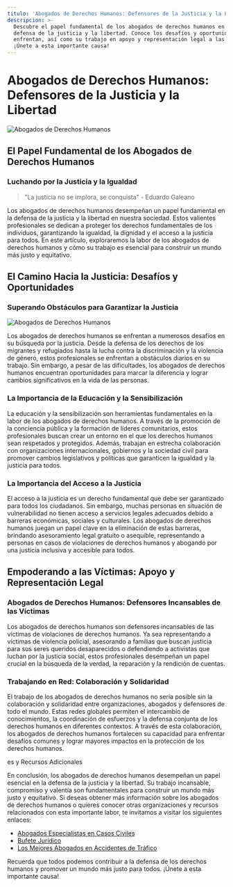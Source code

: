 ```yaml
---
titulo: 'Abogados de Derechos Humanos: Defensores de la Justicia y la Libertad'
descripcion: >-
  Descubre el papel fundamental de los abogados de derechos humanos en la
  defensa de la justicia y la libertad. Conoce los desafíos y oportunidades que
  enfrentan, así como su trabajo en apoyo y representación legal a las víctimas.
  ¡Únete a esta importante causa!
---
```


# Abogados de Derechos Humanos: Defensores de la Justicia y la Libertad

![Abogados de Derechos Humanos](./img/abogados-de-derechos-humanos-1.webp)

## El Papel Fundamental de los Abogados de Derechos Humanos

### Luchando por la Justicia y la Igualdad

> "La justicia no se implora, se conquista" - Eduardo Galeano

Los abogados de derechos humanos desempeñan un papel fundamental en la defensa de la justicia y la libertad en nuestra sociedad. Estos valientes profesionales se dedican a proteger los derechos fundamentales de los individuos, garantizando la igualdad, la dignidad y el acceso a la justicia para todos. En este artículo, exploraremos la labor de los abogados de derechos humanos y cómo su trabajo es esencial para construir un mundo más justo y equitativo.

## El Camino Hacia la Justicia: Desafíos y Oportunidades

### Superando Obstáculos para Garantizar la Justicia

![Abogados de Derechos Humanos](./img/abogados-de-derechos-humanos-2.webp)

Los abogados de derechos humanos se enfrentan a numerosos desafíos en su búsqueda por la justicia. Desde la defensa de los derechos de los migrantes y refugiados hasta la lucha contra la discriminación y la violencia de género, estos profesionales se enfrentan a obstáculos diarios en su trabajo. Sin embargo, a pesar de las dificultades, los abogados de derechos humanos encuentran oportunidades para marcar la diferencia y lograr cambios significativos en la vida de las personas.

### La Importancia de la Educación y la Sensibilización

La educación y la sensibilización son herramientas fundamentales en la labor de los abogados de derechos humanos. A través de la promoción de la conciencia pública y la formación de líderes comunitarios, estos profesionales buscan crear un entorno en el que los derechos humanos sean respetados y protegidos. Además, trabajan en estrecha colaboración con organizaciones internacionales, gobiernos y la sociedad civil para promover cambios legislativos y políticas que garanticen la igualdad y la justicia para todos.

### La Importancia del Acceso a la Justicia

El acceso a la justicia es un derecho fundamental que debe ser garantizado para todos los ciudadanos. Sin embargo, muchas personas en situación de vulnerabilidad no tienen acceso a servicios legales adecuados debido a barreras económicas, sociales y culturales. Los abogados de derechos humanos juegan un papel clave en la eliminación de estas barreras, brindando asesoramiento legal gratuito o asequible, representando a personas en casos de violaciones de derechos humanos y abogando por una justicia inclusiva y accesible para todos.

## Empoderando a las Víctimas: Apoyo y Representación Legal

### Abogados de Derechos Humanos: Defensores Incansables de las Víctimas

Los abogados de derechos humanos son defensores incansables de las víctimas de violaciones de derechos humanos. Ya sea representando a víctimas de violencia policial, asesorando a familias que buscan justicia para sus seres queridos desaparecidos o defendiendo a activistas que luchan por la justicia social, estos profesionales desempeñan un papel crucial en la búsqueda de la verdad, la reparación y la rendición de cuentas.

### Trabajando en Red: Colaboración y Solidaridad

El trabajo de los abogados de derechos humanos no sería posible sin la colaboración y solidaridad entre organizaciones, abogados y defensores de todo el mundo. Estas redes globales permiten el intercambio de conocimientos, la coordinación de esfuerzos y la defensa conjunta de los derechos humanos en diferentes contextos. A través de esta colaboración, los abogados de derechos humanos fortalecen su capacidad para enfrentar desafíos comunes y lograr mayores impactos en la protección de los derechos humanos.

es y Recursos Adicionales

En conclusión, los abogados de derechos humanos desempeñan un papel esencial en la defensa de la justicia y la libertad. Su trabajo incansable, compromiso y valentía son fundamentales para construir un mundo más justo y equitativo. Si deseas obtener más información sobre los abogados de derechos humanos o quieres conocer otras organizaciones y recursos relacionados con esta importante labor, te invitamos a visitar los siguientes enlaces:

- [Abogados Especialistas en Casos Civiles](abogados-de-casos-civiles)
- [Bufete Jurídico](bufete-juridico)
- [Los Mejores Abogados en Accidentes de Tráfico](los-mejores-abogados-en-accidentes-de-trafico)

Recuerda que todos podemos contribuir a la defensa de los derechos humanos y promover un mundo más justo para todos. ¡Únete a esta importante causa!
